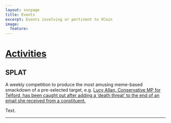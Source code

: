 ```yaml
---
layout: socpage
title: Events
excerpt: Events involving or pertinent to VCoin
image:
  feature:
---
```


# [Activities]()

## SPLAT
A weekly competition to produce the most amusing meme-based smackdown of a pre-selected target, e.g. [Lucy Allan, Conservative MP for Telford, has been caught out after adding a ‘death threat’ to the end of an email she received from a constituent.](http://voxpoliticalonline.com/2015/12/07/tory-mp-should-resign-after-faking-death-threat-email-from-constituent-evolvepolitics-com/)

Text.

---

